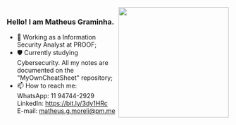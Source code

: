 <img align="right" width="250" height="auto" src="https://user-images.githubusercontent.com/37777517/103916870-b76f6680-50eb-11eb-8d87-e9c18a40c9b8.png"> 

### Hello! I am Matheus Graminha.
- 🔭 Working as a Information Security Analyst at PROOF;
- 🛡 Currently studying Cybersecurity. All my notes are documented on the "MyOwnCheatSheet" repository;
- 📫 How to reach me: <br>
     WhatsApp: 11 94744-2929 <br>
     LinkedIn: https://bit.ly/3dy1HRc <br>
     E-mail: matheus.g.moreli@pm.me
     
     


